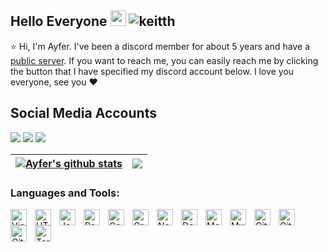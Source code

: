 ## Hello Everyone <img src="https://cdn.discordapp.com/emojis/888711638755188766.png" width="25px"> <img src="https://komarev.com/ghpvc/?username=keitthn&label=Konuk%20sayısı&color=ff0000" alt="keitth" />

⭐ Hi, I'm Ayfer. I've been a discord member for about 5 years and have a [public server](https://discord.gg/rabelion). If you want to reach me, you can easily reach me by clicking the button that I have specified my discord account below. I love you everyone, see you ❤️

## Social Media Accounts
<p align="left">
<a href="https://discord.com/users/933462930995941426" target"blank_"><img src="https://img.shields.io/badge/Discord-355feb?style=for-the-badge&logo=discord&logoColor=white"></a>
<a href="https://open.spotify.com/user/31z5hyhrgv6xwf2jshiheuidvx44?si=1db691af63424027" target"blank_"><img src="https://img.shields.io/badge/Spotify%20-29D262.svg?&style=for-the-badge&logo=spotify&logoColor=white"></a>
<a href="https://instagram.com/ozguryxd" target"blank_"><img src="https://img.shields.io/badge/İnstagram%20-ff0000.svg?&style=for-the-badge&logo=instagram&logoColor=white"></a>

| <a href="https://github.com/Keitth/Keitth"><img align="center" src="https://github-readme-stats.vercel.app/api?username=Keitth&show_icons=true&include_all_commits=true&theme=buefy&hide_border=true" alt="Ayfer's github stats" /></a> | <a href="https://github.com/Keitth/Keitth"><img align="center" src="https://github-readme-stats.vercel.app/api/top-langs/?username=Keitth&layout=compact&theme=buefy&hide_border=true" /></a> |
| ------------- | ------------- |

  ### Languages and Tools:

[<img align="left" alt="Visual Studio Code" width="26px" src="https://cdn.jsdelivr.net/gh/devicons/devicon/icons/vscode/vscode-original.svg" style="padding-right:10px;" />][webdevplaylist]
[<img align="left" alt="HTML5" width="26px" src="https://cdn.jsdelivr.net/gh/devicons/devicon/icons/html5/html5-original.svg" style="padding-right:10px;" />][webdevplaylist]
[<img align="left" alt="JavaScript" width="26px" src="https://cdn.jsdelivr.net/gh/devicons/devicon/icons/javascript/javascript-original.svg" style="padding-right:10px;" />][jsplaylist]
[<img align="left" alt="React" width="26px" src="https://cdn.jsdelivr.net/gh/devicons/devicon/icons/react/react-original.svg" style="padding-right:10px;" />][reactplaylist]
[<img align="left" alt="Gatsby" width="26px" src="https://cdn.jsdelivr.net/gh/devicons/devicon/icons/gatsby/gatsby-original.svg" style="padding-right:10px;" />][webdevplaylist]
[<img align="left" alt="GraphQL" width="26px" src="https://cdn.jsdelivr.net/gh/devicons/devicon/icons/graphql/graphql-plain.svg" style="padding-right:10px;" />][webdevplaylist]
[<img align="left" alt="Node.js" width="26px" src="https://cdn.jsdelivr.net/gh/devicons/devicon/icons/nodejs/nodejs-original.svg" style="padding-right:10px;" />][webdevplaylist]
[<img align="left" alt="Deno" width="26px" src="./img/deno-light.svg" style="padding-right:10px;" />][webdevplaylist]
[<img align="left" alt="MongoDB" width="26px" src="https://cdn.jsdelivr.net/gh/devicons/devicon/icons/mongodb/mongodb-original.svg" style="padding-right:10px;" />][webdevplaylist]
[<img align="left" alt="MySQL" width="26px" src="https://cdn.jsdelivr.net/gh/devicons/devicon/icons/mysql/mysql-original.svg" style="padding-right:10px;" />][webdevplaylist]
[<img align="left" alt="Git" width="26px" src="https://cdn.jsdelivr.net/gh/devicons/devicon/icons/git/git-original.svg" style="padding-right:10px;" />][webdevplaylist]
[<img align="left" alt="GitHub" width="26px" src="https://user-images.githubusercontent.com/3369400/139447912-e0f43f33-6d9f-45f8-be46-2df5bbc91289.png" style="padding-right:10px;" />](https://www.youtube.com/playlist?list=PLkwxH9e_vrAJ0WbEsFA9W3I1W-g_BTsbt#gh-dark-mode-only)
[<img align="left" alt="GitHub" width="26px" src="https://user-images.githubusercontent.com/3369400/139448065-39a229ba-4b06-434b-bc67-616e2ed80c8f.png" style="padding-right:10px;" />](https://www.youtube.com/playlist?list=PLkwxH9e_vrAJ0WbEsFA9W3I1W-g_BTsbt#gh-light-mode-only)
[<img align="left" alt="Terminal" width="26px" src="./img/terminal-light.svg" />](https://www.youtube.com/playlist?list=PLkwxH9e_vrAJ0WbEsFA9W3I1W-g_BTsbt#gh-light-mode-only)


  
 </details>

[website]: https://codeSTACKr.com
[course]: http://vsCodeHero.com
[twitter]: https://twitter.com/codeSTACKr
[youtube]: https://youtube.com/codeSTACKr
[instagram]: https://instagram.com/codeSTACKr
[linkedin]: https://linkedin.com/in/codeSTACKr
[webdevplaylist]: https://www.youtube.com/playlist?list=PLkwxH9e_vrAJ0WbEsFA9W3I1W-g_BTsbt
[jsplaylist]: https://www.youtube.com/playlist?list=PLkwxH9e_vrALRJKu7wfXby3MKeflhTu6B
[cssplaylist]: https://www.youtube.com/playlist?list=PLkwxH9e_vrALSdvZuEh6gqQdmDoDIoqz4
[reactplaylist]: https://www.youtube.com/playlist?list=PLkwxH9e_vrAK4TdffpxKY3QGyHCpxFcQ0
